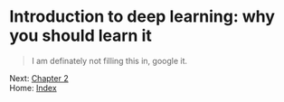 # Introduction to deep learning: why you should learn it

> I am definately not filling this in, google it.

Next: [Chapter 2](./2.md)  
Home: [Index](./index.md)

